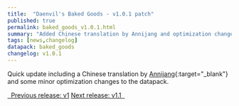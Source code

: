 ```yaml
---
title:  "Daenvil's Baked Goods - v1.0.1 patch"
published: true
permalink: baked_goods_v1.0.1.html
summary: "Added Chinese translation by Annijang and optimization changes."
tags: [news,changelog]
datapack: baked_goods
changelog: v1.0.1
---
```


Quick update including a Chinese translation by [Annijang](https://www.planetminecraft.com/member/annijang/){:target="_blank"} and some minor optimization changes to the datapack.

<div class="btn-group">
    <a href="baked_goods_v1.html" role="button" class="btn btn-primary"><i class="fa fa-caret-left"></i>&nbsp; Previous release: v1</a>
    <a href="baked_goods_v1.1.html" role="button" class="btn btn-primary">Next release: v1.1 &nbsp;<i class="fa fa-caret-right"></i></a>
</div>